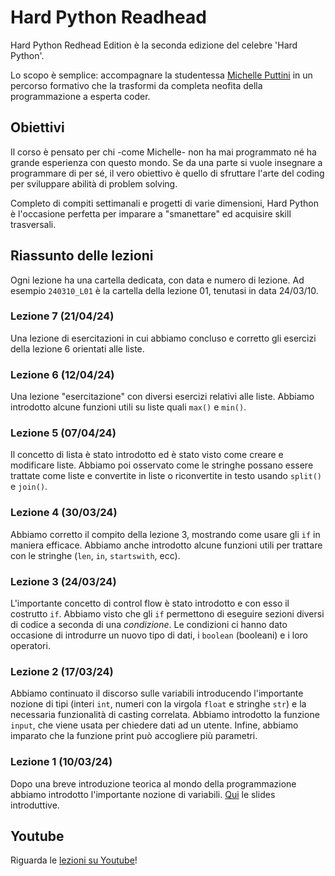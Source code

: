 # Hard Python Readhead

Hard Python Redhead Edition è la seconda edizione del celebre 'Hard Python'. 

Lo scopo è semplice: accompagnare la studentessa [Michelle Puttini](https://www.instagram.com/michelleputtini/) in un percorso formativo che la trasformi da completa neofita della programmazione a esperta coder. 

## Obiettivi

Il corso è pensato per chi -come Michelle- non ha mai programmato né ha grande esperienza con questo mondo. Se da una parte si vuole insegnare a programmare di per sé, il vero obiettivo è quello di sfruttare l'arte del coding per sviluppare abilità di problem solving.

Completo di compiti settimanali e progetti di varie dimensioni, Hard Python è l'occasione perfetta per imparare a "smanettare" ed acquisire skill trasversali.

## Riassunto delle lezioni

Ogni lezione ha una cartella dedicata, con data e numero di lezione. Ad esempio `240310_L01` è la cartella della lezione 01, tenutasi in data 24/03/10.

### Lezione 7 (21/04/24)
Una lezione di esercitazioni in cui abbiamo concluso e corretto gli esercizi della lezione 6 orientati alle liste. 

### Lezione 6 (12/04/24)
Una lezione "esercitazione" con diversi esercizi relativi alle liste. Abbiamo introdotto alcune funzioni utili su liste quali `max()` e `min()`.

### Lezione 5 (07/04/24)
Il concetto di lista è stato introdotto ed è stato visto come creare e modificare liste. Abbiamo poi osservato come le stringhe possano essere trattate come liste e convertite in liste o riconvertite in testo usando `split()` e `join()`. 

### Lezione 4 (30/03/24)
Abbiamo corretto il compito della lezione 3, mostrando come usare gli `if` in maniera efficace. Abbiamo anche introdotto alcune funzioni utili per trattare con le stringhe (`len`, `in`, `startswith`, ecc).

### Lezione 3 (24/03/24)
L'importante concetto di control flow è stato introdotto e con esso il costrutto `if`. Abbiamo visto che gli `if` permettono di eseguire sezioni diversi di codice a seconda di una *condizione*. Le condizioni ci hanno dato occasione di introdurre un nuovo tipo di dati, i `boolean` (booleani) e i loro operatori.


### Lezione 2 (17/03/24)
Abbiamo continuato il discorso sulle variabili introducendo l'importante nozione di tipi (interi `int`, numeri con la virgola `float` e stringhe `str`) e la necessaria funzionalità di casting correlata. Abbiamo introdotto la funzione `input`, che viene usata per chiedere dati ad un utente. Infine, abbiamo imparato che la funzione print può accogliere più parametri.

### Lezione 1 (10/03/24)
Dopo una breve introduzione teorica al mondo della programmazione abbiamo introdotto l'importante nozione di variabili. [Qui](https://docs.google.com/presentation/d/1UDXe4_JFKnt1ZC8086X8FvhXSowhE8hgEYBpabudeCI/edit?usp=sharing) le slides introduttive.





## Youtube
Riguarda le [lezioni su Youtube](https://www.youtube.com/playlist?list=PLMP9hIwoX2Du9Mjh_zVQoHngjG0zdxS8F)!

